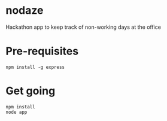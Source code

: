 nodaze
======

Hackathon app to keep track of non-working days at the office

# Pre-requisites

    npm install -g express

# Get going

    npm install
    node app
